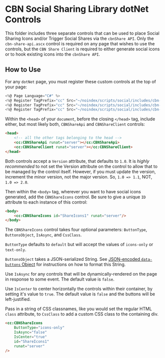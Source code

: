 # CBN Social Sharing Library dotNet Controls

This folder includes three separate controls that can be used to place Social Sharing Icons and/or Trigger Social Shares via the `cbnShare API`. Only the `cbn-share-api.ascx` control is required on any page that wishes to use the controls, but the `CBN Share Client` is required to either generate social icons or to hook existing icons into the `cbnShare API`.

## How to Use

For any `dotNet` page, you must register these custom controls at the top of your page:


```csharp
<%@ Page Language="C#" %>
<%@ Register TagPrefix="cc" Src="~/noindex/scripts/social/includes/cbn-share-api.ascx" TagName="CBNShareApi" %>
<%@ Register TagPrefix="cc" Src="~/noindex/scripts/social/includes/cbn-share-client.ascx" TagName="CBNShareClient" %>
<%@ Register TagPrefix="cc" Src="~/noindex/scripts/social/includes/cbn-share-icons.ascx" TagName="CBNShareIcons" %>
```


Within the `<head>` of your `document`, before the closing `</head>` tag, include either, but most likely both, `CBNShareApi` and `CBNShareClient` controls:

```html
<head>
    <!-- all the other tags belonging to the head -->
    <cc:CBNShareApi runat="server"></cc:CBNShareApi> 
    <cc:CBNShareClient runat="server"></cc:CBNShareClient> 
</head>
```

Both controls accept a `Version` attribute, that defaults to `1.0`. It is *highly recommended* to not set the Version attribute on the control to allow that to be managed by the control itself. However, if you must update the version, increment the minor version, not the major version. So, `1.0 => 1.1`, NOT, `1.0 => 2.0`.

Then within the `<body>` tag, wherever you want to have social icons generated, add the `CBNShareIcons` control. Be sure to give a unique `ID` attribute to each instance of this control:

```html
<body>
    <cc:CBNShareIcons id="ShareIcons1" runat="server"/>
</body>
```

The `CBNShareIcons` control takes four optional parameters: `ButtonType`, `ButtonsObject`, `IsAsync`, and `CssClass`.

`ButtonType` defaults to `default` but will accept the values of `icons-only` or `text-only`.

`ButtonsObject` takes a JSON-serialized String. See [JSON-encoded `data-buttons` Object](../../README.md#markdown-header-json-encoded-data-buttons-object) for instructions on how to format this String.

Use `IsAsync` for any controls that will be dynamically-rendered on the page in response to some event. The default value is `false`.

Use `IsCenter` to center horizontally the controls within their container, by setting it's value to `true`. The default value is `false` and the buttons will be left-justified.

Pass in a string of CSS classnames, like you would set the regular HTML `class` attribute, to `CssClass` to add a custom CSS class to the containing div.

```html
<cc:CBNShareIcons 
    ButtonType="icons-only" 
    IsAsync="false" 
    IsCenter="true" 
    id="ShareIcons1" 
    runat="server"
/>
```